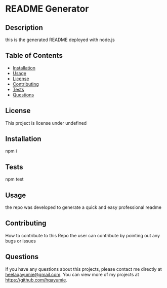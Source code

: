 # README Generator
 
  ## Description 
  this is the generated README deployed with node.js
  
  
  ## Table of Contents
  * [Installation](#installation)
  * [Usage](#usage)
  * [License](#license)
  * [Contributing](#contributing)
  * [Tests](#tests)
  * [Questions](#questions)

  ## License 
  This project is license under undefined

  ## Installation
  npm i

  ## Tests
  npm test

  ## Usage
  the repo was developed to generate a quick and easy professional readme 

## Contributing 

  How to contribute to this Repo
  the user can contribute by pointing out any bugs or issues
 
  
  
  ## Questions
  If you have any questions about this projects, please contact me directly at heelaqayumie@gmail.com. You can view more of my projects at https://github.com/hqayumie.
